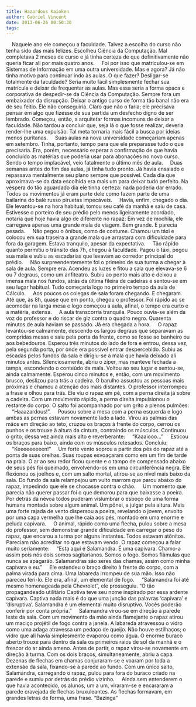 ```yaml
---
title: Hazardous Kaioken
author: Gabriel Vincent
date: 2013-06-26 00:50:30
tags:
---
```

&nbsp;&nbsp;&nbsp;&nbsp;Naquele ano ele começou a faculdade. Talvez a escolha do curso não tenha sido das mais felizes. Escolheu Ciência da Computação. Mal completava 2 meses de curso e já tinha certeza de que definitivamente não queria ficar ali por mais quatro anos.
&nbsp;&nbsp;&nbsp;&nbsp;Foi por isso que matriculou-se em Sistemas de Informação em uma outra universidade. Mas e agora? Já não tinha motivo para continuar indo às aulas. O que fazer? Desligar-se totalmente da faculdade? Seria muito fácil simplesmente fechar sua matrícula e deixar de frequentar as aulas. Mas essa seria a forma opaca e corporativa de despedir-se da Ciência da Computação. Sempre fora um embaixador da disrupção. Deixar o antigo curso de forma tão banal não era de seu feitio. Ele não conseguiria. Claro que não o faria; ele precisava pensar em algo que fizesse de sua partida um desfecho digno de ser lembrado. Começou, então, a arquitetar formas incomuns de deixar a faculdade. Não tardou a concluir que, seja lá o que fosse realizar, deveria render-lhe uma expulsão. Tal meta tornaria mais fácil a busca por ideias menos puritanas.
&nbsp;&nbsp;&nbsp;&nbsp;Suas aulas na nova universidade começariam apenas em setembro. Tinha, portanto, tempo para que ele preparasse tudo o que precisaria. Era, porém, necessário esperar a confirmação de que havia concluído as matérias que poderia usar para abonações no novo curso. Sendo o tempo implacável, veio fatalmente o último mês de aula.
&nbsp;&nbsp;&nbsp;&nbsp;Duas semanas antes do fim das aulas, já tinha tudo pronto. Já havia ensaiado e repassava mentalmente seu plano sempre que possível. Cada dia que aproximava-se da data escolhida era mais um para deixar tudo perfeito. Na véspera do tão aguardado dia ele tinha certeza: nada poderia dar errado. Todos os movimentos já eram parte dele como fazem parte de uma bailarina do balé russo piruetas impecáveis.
&nbsp;&nbsp;&nbsp;&nbsp;Havia, enfim, chegado o dia. Ele levantou-se na hora habitual, tomou seu café da manhã e saiu de casa. Estivesse o porteiro de seu prédio pelo menos ligeiramente acordado, notaria que hoje havia algo de diferente no rapaz: Em vez de mochila, ele carregava apenas uma grande mala de viagem. Bem grande. E parecia pesada.
&nbsp;&nbsp;&nbsp;&nbsp;Não pegou o ônibus, como de costume. Chamou um táxi e colocou em sua traseira a grande mala que arrastara com dificuldade para fora da garagem. Estava tranquilo, apesar da expectativa.
&nbsp;&nbsp;&nbsp;&nbsp;Tão rápido quanto permitiu o trânsito das 7h, chegou à faculdade. Pagou o táxi, pegou sua mala e subiu as escadarias que levavam ao corredor principal do prédio.
&nbsp;&nbsp;&nbsp;&nbsp;Não surpreendentemente foi o primeiro de sua turma a chegar à sala de aula. Sempre era. Acendeu as luzes e fitou a sala que elevava-se 6 ou 7 degraus, como um anfiteatro. Subiu ao ponto mais alto e deixou a imensa mala nos fundos, atrás da última fileira de cadeiras e sentou-se em seu lugar habitual. Tudo começaria logo no primeiro tempo da aula de Cálculo.
&nbsp;&nbsp;&nbsp;&nbsp;Aos poucos os colegas de sala foram chegando. E chegaram. Até que, às 8h, quase que em ponto, chegou o professor. Foi rápido ao se acomodar na larga mesa e logo começou a aula, afinal, o tempo era curto e a matéria, extensa.
&nbsp;&nbsp;&nbsp;&nbsp;A aula transcorria tranquila. Pouco ouvia-se além da voz do professor e do riscar de giz contra o quadro negro. Quarenta minutos de aula haviam se passado. Já era chegada a hora.
&nbsp;&nbsp;&nbsp;&nbsp;O rapaz levantou-se calmamente, descendo os largos degraus que separavam as compridas mesas e saiu pela porta da frente, como se fosse ao banheiro ou aos bebedouros. Esperou três minutos do lado de fora e entrou, dessa vez, pela segunda porta, por onde era possível entrar despercebido. Subiu as escadas pelos fundos da sala e dirigiu-se à mala que havia deixado ali minutos antes. Silenciosamente, abriu o zíper, mas manteve fechada a tampa, escondendo o conteúdo da mala. Voltou ao seu lugar e sentou-se, ainda calmamente. Esperou cinco minutos e, então, com um movimento brusco, deslizou para trás a cadeira. O barulho assustou as pessoas mais próximas e chamou a atenção dos mais distantes. O professor interrompeu a frase e olhou para trás. Ele viu o rapaz em pé, com a perna direita já sobre a cadeira. Com um movimento rápido, a perna direita impulsionou o restante do corpo. O salto foi acompanhado por um grito a plenos pulmões:
&nbsp;&nbsp;&nbsp;&nbsp;“Haaazardous!”.
&nbsp;&nbsp;&nbsp;&nbsp;Pousou sobre a mesa com a perna esquerda e logo ambas as pernas estavam novamente lado a lado. Virou as palmas das mãos em direção ao teto, cruzou os braços à frente do corpo, cerrou os punhos e os trouxe à altura da cintura, contraindo os músculos. Continuou o grito, dessa vez ainda mais alto e reverberante:
&nbsp;&nbsp;&nbsp;&nbsp;“Kaaaiooo…”
&nbsp;&nbsp;&nbsp;&nbsp;Esticou os braços para baixo, ainda com os músculos retesados. Concluiu:
&nbsp;&nbsp;&nbsp;&nbsp;“Keeeeeeeeen!”
&nbsp;&nbsp;&nbsp;&nbsp;Um forte vento soprou a partir dos pés do rapaz até a ponta de suas orelhas. Suas roupas esvoaçaram como em um fim de tarde na praia. O ar ao seu redor ficou quente e o tampo de compensado abaixo de seus pés foi queimado, envolvendo-os em uma circunferência negra. Ele flexionou os joelhos e, com um salto mortal, atirou-se ao nível mais baixo da sala. Do fundo da sala relampejou um vulto marrom que parou abaixo do rapaz, impedindo que ele se chocasse contra o chão.
&nbsp;&nbsp;&nbsp;&nbsp;Um momento que parecia não querer passar foi o que demorou para que baixasse a poeira. Por detrás da névoa todos puderam vislumbrar o esboço de uma forma humana montada sobre algum animal. Um pônei, a julgar pela altura. Mais uma forte rajada de vento dispersou a poeira, revelando o jovem, envolto por uma capa vermelha que lhe caía aos pés, montado em uma enorme e peluda capivara.
&nbsp;&nbsp;&nbsp;&nbsp;O animal, rápido como uma flecha, pulou sobre a mesa do professor, sem demonstrar grande dificuldade em carregar o peso do rapaz, que encarou a turma por alguns instantes. Todos estavam atônitos. Pareciam não acreditar no que estavam vendo. O rapaz começou a falar muito seriamente:
&nbsp;&nbsp;&nbsp;&nbsp;“Esta aqui é Salamandra. É uma capivara. Chamo-a assim pois nós dois somos sagitarianos. Somos o fogo. Somos flâmulas que nunca se apagarão. Salamandras são seres das chamas, assim como minha capivara e eu.”
&nbsp;&nbsp;&nbsp;&nbsp;Ele estendeu o braço direito à frente do corpo, com a palma virada para cima. Uma labareda irrompeu de sua mão. Isso não pareceu feri-lo. Ele era, afinal, um elemental de fogo.
&nbsp;&nbsp;&nbsp;&nbsp;“Salamandra foi até mesmo homenageada pela Chevrolet”, ele prosseguiu. “O tão propagandeado utilitário Captiva teve seu nome inspirado por essa ardente capivara. Captiva nada mais é do que uma junção das palavras ‘capivara’ e ‘disruptiva’. Salamandra é um elemental muito disruptivo. Vocês poderão conferir por conta própria.”
&nbsp;&nbsp;&nbsp;&nbsp;Salamandra virou-se em direção à parede leste da sala. Com um movimento da mão ainda flamejante o rapaz atirou um maciço projétil de fogo contra a janela. A labareda atravessou o vidro como uma adaga atravessa um pedaço de queijo. Não houve estilhaços; o vidro que ali havia simplesmente evaporou como água. O enorme buraco aberto trouxe para dentro da sala os primeiros raios de sol da manhã e o frescor do ar ainda ameno. Antes de partir, o rapaz virou-se novamente em direção à turma. Com os dois braços, simultaneamente, abriu a capa. Dezenas de flechas em chamas conjuraram-se e voaram por toda a extensão da sala, fixando-se à parede ao fundo. Com um único salto, Salamandra, carregando o rapaz, pulou para fora do buraco criado na parede e sumiu por detrás do prédio vizinho.
&nbsp;&nbsp;&nbsp;&nbsp;Ainda sem entenderem o que havia acontecido, os alunos, um a um, viraram-se e encararam a parede cravejada de flechas bruxuleantes. As flechas formavam, em grandes letras de forma, uma frase. “Bazinga”